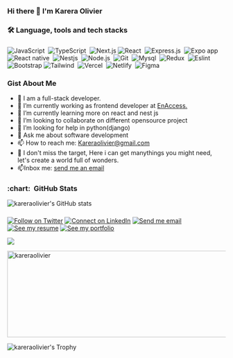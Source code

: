 ### Hi there 👋 I'm Karera Olivier

<h3>🛠 Language, tools and tech stacks</h3>

###

<div>

  
![JavaScript](https://img.shields.io/badge/-JavaScript-05122A?style=flat&logo=javascript)&nbsp;
![TypeScript](https://img.shields.io/badge/-TypeScript-05122A?style=flat&logo=typescript)&nbsp;
![Next.js](https://img.shields.io/badge/-Nextjs-05122A?style=flat&logo=next.js)
![React](https://img.shields.io/badge/-React-05122A?style=flat&logo=react)&nbsp;
![Express.js](https://img.shields.io/badge/-Express-05122A?style=flat&logo=express&logoColor=yellow)&nbsp;
![Expo app](https://img.shields.io/badge/-Expo_app-05122A?style=flat&logo=expo)&nbsp;
![React native](https://img.shields.io/badge/-React_native-05122A?style=flat&logo=react)&nbsp;
![Nestjs](https://img.shields.io/badge/-Nestjs-05122A?style=flat&logo=nestjs&logoColor=red)&nbsp;
![Node.js](https://img.shields.io/badge/-Node.js-05122A?style=flat&logo=node.js)&nbsp;
![Git](https://img.shields.io/badge/-Git-05122A?style=flat&logo=git)&nbsp;
![Mysql](https://img.shields.io/badge/-Mysql-05122A?style=flat&logo=mysql)&nbsp;
![Redux](https://img.shields.io/badge/-Redux-05122A?style=flat&logo=redux&logoColor=563D7C)&nbsp;
![Eslint](https://img.shields.io/badge/-Eslint-05122A?style=flat&logo=eslint&logoColor=563D7C)&nbsp;
![Bootstrap](https://img.shields.io/badge/-Bootstrap-05122A?style=flat&logo=bootstrap)
![Tailwind](https://img.shields.io/badge/-Tailwind-05122A?style=flat&logo=tailwindcss)&nbsp;
![Vercel](https://img.shields.io/badge/-Vercel-05122A?style=flat&logo=vercel)&nbsp;
![Netlify](https://img.shields.io/badge/-Netlify-05122A?style=flat&logo=netlify)&nbsp;
![Figma](https://img.shields.io/badge/-Figma-05122A?style=flat&logo=figma)&nbsp;

</div>

### Gist About Me
- 🔭 I am a full-stack developer.
- 🔭 I’m currently working as frontend developer at <a href="https://enaccess.org" target='_blank'>EnAccess.</a>
- 🌱 I’m currently learning more on react and nest js
- 👯 I’m looking to collaborate on different opensource project
- 🤔 I’m looking for help in python(django)
- 💬 Ask me about software development 
- 📫 How to reach me: Kareraolivier@gmail.com
- 👯 I don't miss the target, Here i can get manythings you might need, let's create a world full of wonders.
- 📫Inbox me: <a href="kareraolivier@gmail.com">send me an email</a>


###
<h3> :chart: &nbsp;GitHub Stats </h3>

![kareraolivier's GitHub stats](https://github-readme-stats.vercel.app/api?username=kareraolivier&?count_private=true&theme=radical&show_icons=true&show=reviews,prs_merged,prs_merged_percentage)

###


[![Follow on Twitter](https://img.shields.io/badge/--twitter?label=Twitter&logo=Twitter&style=social)](https://twitter.com/kareraolivier) 
[![Connect on LinkedIn](https://img.shields.io/badge/--linkedin?label=LinkedIn&logo=LinkedIn&style=social)](https://www.linkedin.com/in/karera-olivier-69a7971bb/) 
[![Send me email](https://img.shields.io/badge/--gmail?label=Gmail&logo=Gmail&style=social)](mailto:kareraolivier@gmail.com) 
[![See my resume](https://img.shields.io/badge/--resume?label=Resume&logo=resume&style=social)](#) 
[![See my portfolio](https://img.shields.io/badge/--portfolio?label=Portfolio&logo=portfolio&style=social)](https://karera-olivier-me.netlify.app/)

<a target='_black' href="https://www.codewars.com/users/kareraolivier"><img src="https://www.codewars.com/users/kareraolivier/badges/micro"></a>

 <div>
   <a href="https://github.com/kareraolivier"><img src="https://github-profile-summary-cards.vercel.app/api/cards/profile-details?username=kareraolivier&theme=radical&hide_border=true"  width="680" height="200" alt="kareraolivier"/></a>
  
  ![kareraolivier's Trophy](https://github-profile-trophy.vercel.app/?username=kareraolivier&theme=radical&column=5&no-frame=true&&margin-w=20&&margin-h=15)
  
 </div>
